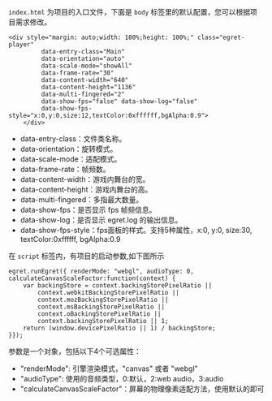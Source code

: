 
`index.html` 为项目的入口文件，下面是 `body` 标签里的默认配置，您可以根据项目需求修改。

```
<div style="margin: auto;width: 100%;height: 100%;" class="egret-player"
         data-entry-class="Main"
         data-orientation="auto"
         data-scale-mode="showAll"
         data-frame-rate="30"
         data-content-width="640"
         data-content-height="1136"
         data-multi-fingered="2"
         data-show-fps="false" data-show-log="false"
         data-show-fps-style="x:0,y:0,size:12,textColor:0xffffff,bgAlpha:0.9">
    </div>
```

* data-entry-class：文件类名称。
* data-orientation：旋转模式。
* data-scale-mode：适配模式。
* data-frame-rate：帧频数。
* data-content-width：游戏内舞台的宽。
* data-content-height：游戏内舞台的高。
* data-multi-fingered：多指最大数量。
* data-show-fps：是否显示 fps 帧频信息。
* data-show-log：是否显示 egret.log 的输出信息。
* data-show-fps-style：fps面板的样式。支持5种属性，x:0, y:0, size:30, textColor:0xffffff, bgAlpha:0.9



在 `script` 标签内，有项目的启动参数,如下图所示

```
egret.runEgret({ renderMode: "webgl", audioType: 0, 
calculateCanvasScaleFactor:function(context) {
    var backingStore = context.backingStorePixelRatio ||
        context.webkitBackingStorePixelRatio ||
        context.mozBackingStorePixelRatio ||
        context.msBackingStorePixelRatio ||
        context.oBackingStorePixelRatio ||
        context.backingStorePixelRatio || 1;
    return (window.devicePixelRatio || 1) / backingStore;
}});
```

参数是一个对象，包括以下4个可选属性：

* "renderMode": 引擎渲染模式，"canvas" 或者 "webgl"
* "audioType": 使用的音频类型，0:默认，2:web audio，3:audio
* "calculateCanvasScaleFactor"：屏幕的物理像素适配方法，使用默认的即可

